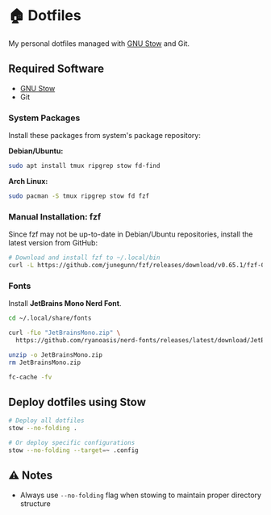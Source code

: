 # 🏠 Dotfiles

My personal dotfiles managed with [GNU Stow](https://www.gnu.org/software/stow/) and Git.

## Required Software

- [GNU Stow](https://www.gnu.org/software/stow/)
- Git

### System Packages

Install these packages from system's package repository:

**Debian/Ubuntu:**

```bash
sudo apt install tmux ripgrep stow fd-find
```

**Arch Linux:**

```bash
sudo pacman -S tmux ripgrep stow fd fzf
```

### Manual Installation: fzf

Since fzf may not be up-to-date in Debian/Ubuntu repositories, install the latest version from GitHub:

```bash
# Download and install fzf to ~/.local/bin
curl -L https://github.com/junegunn/fzf/releases/download/v0.65.1/fzf-0.65.1-linux_amd64.tar.gz | tar -xz -C ~/.local/bin
```

### Fonts

Install **JetBrains Mono Nerd Font**.

```bash
cd ~/.local/share/fonts

curl -fLo "JetBrainsMono.zip" \
  https://github.com/ryanoasis/nerd-fonts/releases/latest/download/JetBrainsMono.zip

unzip -o JetBrainsMono.zip
rm JetBrainsMono.zip

fc-cache -fv
```

## Deploy dotfiles using Stow

   ```bash
   # Deploy all dotfiles
   stow --no-folding .
   
   # Or deploy specific configurations
   stow --no-folding --target=~ .config
   ```

## ⚠️ Notes

- Always use `--no-folding` flag when stowing to maintain proper directory structure
